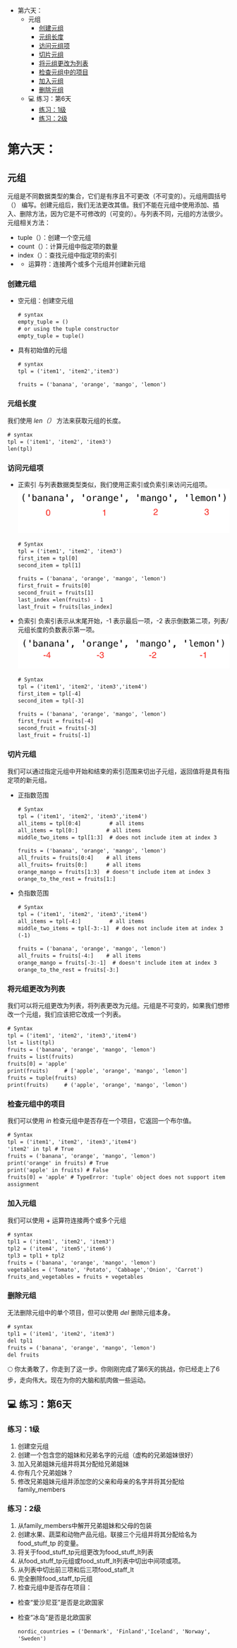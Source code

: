 - 第六天：
  - 元组
    - [创建元组](#创建元组)
    - [元组长度](#元组长度)
    - [访问元组项](#访问元组项)
    - [切片元组](#切片元组)
    - [将元组更改为列表](#将元组更改为列表)
    - [检查元组中的项目](#检查元组中的项目)
    - [加入元组](#加入元组)
    - [删除元组](#删除元组)
  - 💻 练习：第6天
    - [练习：1级](#练习：1级)
    - [练习：2级](#练习：2级)

# 第六天：

## 元组

元组是不同数据类型的集合，它们是有序且不可更改（不可变的）。元组用圆括号 （） 编写。创建元组后，我们无法更改其值。我们不能在元组中使用添加、插入、删除方法，因为它是不可修改的（可变的）。与列表不同，元组的方法很少。元组相关方法：

- tuple（）：创建一个空元组
- count（）：计算元组中指定项的数量
- index（）：查找元组中指定项的索引
- - 运算符：连接两个或多个元组并创建新元组

### 创建元组

- 空元组：创建空元组

  ```
  # syntax
  empty_tuple = ()
  # or using the tuple constructor
  empty_tuple = tuple()
  ```

- 具有初始值的元组

  ```
  # syntax
  tpl = ('item1', 'item2','item3')
  ```

  ```
  fruits = ('banana', 'orange', 'mango', 'lemon')
  ```

### 元组长度

我们使用 *len（）* 方法来获取元组的长度。

```
# syntax
tpl = ('item1', 'item2', 'item3')
len(tpl)
```

### 访问元组项

- 正索引 与列表数据类型类似，我们使用正索引或负索引来访问元组项。![访问元组项](img\6.png)

  ```
  # Syntax
  tpl = ('item1', 'item2', 'item3')
  first_item = tpl[0]
  second_item = tpl[1]
  ```

  ```
  fruits = ('banana', 'orange', 'mango', 'lemon')
  first_fruit = fruits[0]
  second_fruit = fruits[1]
  last_index =len(fruits) - 1
  last_fruit = fruits[las_index]
  ```

- 负索引 负索引表示从末尾开始，-1 表示最后一项，-2 表示倒数第二项，列表/元组长度的负数表示第一项。![元组负索引](img\6.0.png)

  ```
  # Syntax
  tpl = ('item1', 'item2', 'item3','item4')
  first_item = tpl[-4]
  second_item = tpl[-3]
  ```

  ```
  fruits = ('banana', 'orange', 'mango', 'lemon')
  first_fruit = fruits[-4]
  second_fruit = fruits[-3]
  last_fruit = fruits[-1]
  ```

### 切片元组

我们可以通过指定元组中开始和结束的索引范围来切出子元组，返回值将是具有指定项的新元组。

- 正指数范围

  ```
  # Syntax
  tpl = ('item1', 'item2', 'item3','item4')
  all_items = tpl[0:4]         # all items
  all_items = tpl[0:]         # all items
  middle_two_items = tpl[1:3]  # does not include item at index 3
  ```

  ```
  fruits = ('banana', 'orange', 'mango', 'lemon')
  all_fruits = fruits[0:4]    # all items
  all_fruits= fruits[0:]      # all items
  orange_mango = fruits[1:3]  # doesn't include item at index 3
  orange_to_the_rest = fruits[1:]
  ```

- 负指数范围

  ```
  # Syntax
  tpl = ('item1', 'item2', 'item3','item4')
  all_items = tpl[-4:]         # all items
  middle_two_items = tpl[-3:-1]  # does not include item at index 3 (-1)
  ```

  ```
  fruits = ('banana', 'orange', 'mango', 'lemon')
  all_fruits = fruits[-4:]    # all items
  orange_mango = fruits[-3:-1]  # doesn't include item at index 3
  orange_to_the_rest = fruits[-3:]
  ```

### 将元组更改为列表

我们可以将元组更改为列表，将列表更改为元组。元组是不可变的，如果我们想修改一个元组，我们应该把它改成一个列表。

```
# Syntax
tpl = ('item1', 'item2', 'item3','item4')
lst = list(tpl)
fruits = ('banana', 'orange', 'mango', 'lemon')
fruits = list(fruits)
fruits[0] = 'apple'
print(fruits)     # ['apple', 'orange', 'mango', 'lemon']
fruits = tuple(fruits)
print(fruits)     # ('apple', 'orange', 'mango', 'lemon')
```

### 检查元组中的项目

我们可以使用 *in* 检查元组中是否存在一个项目，它返回一个布尔值。

```
# Syntax
tpl = ('item1', 'item2', 'item3','item4')
'item2' in tpl # True
fruits = ('banana', 'orange', 'mango', 'lemon')
print('orange' in fruits) # True
print('apple' in fruits) # False
fruits[0] = 'apple' # TypeError: 'tuple' object does not support item assignment
```

### 加入元组

我们可以使用 + 运算符连接两个或多个元组

```
# syntax
tpl1 = ('item1', 'item2', 'item3')
tpl2 = ('item4', 'item5','item6')
tpl3 = tpl1 + tpl2
fruits = ('banana', 'orange', 'mango', 'lemon')
vegetables = ('Tomato', 'Potato', 'Cabbage','Onion', 'Carrot')
fruits_and_vegetables = fruits + vegetables
```

### 删除元组

无法删除元组中的单个项目，但可以使用 *del* 删除元组本身。

```
# syntax
tpl1 = ('item1', 'item2', 'item3')
del tpl1
fruits = ('banana', 'orange', 'mango', 'lemon')
del fruits
```

🌕 你太勇敢了，你走到了这一步。你刚刚完成了第6天的挑战，你已经走上了6步，走向伟大。现在为你的大脑和肌肉做一些运动。

## 💻 练习：第6天

### 练习：1级

1. 创建空元组
2. 创建一个包含您的姐妹和兄弟名字的元组（虚构的兄弟姐妹很好）
3. 加入兄弟姐妹元组并将其分配给兄弟姐妹
4. 你有几个兄弟姐妹？
5. 修改兄弟姐妹元组并添加您的父亲和母亲的名字并将其分配给family_members

### 练习：2级

1. 从family_members中解开兄弟姐妹和父母的包装
2. 创建水果、蔬菜和动物产品元组。联接三个元组并将其分配给名为 food_stuff_tp 的变量。
3. 将关于food_stuff_tp元组更改为food_stuff_lt列表
4. 从food_stuff_tp元组或food_stuff_lt列表中切出中间项或项。
5. 从列表中切出前三项和后三项food_staff_lt
6. 完全删除food_staff_tp元组
7. 检查元组中是否存在项目：

- 检查“爱沙尼亚”是否是北欧国家

- 检查“冰岛”是否是北欧国家

  ```
  nordic_countries = ('Denmark', 'Finland','Iceland', 'Norway', 'Sweden')
  ```